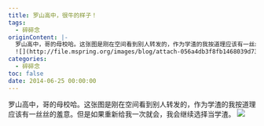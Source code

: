 ```yaml
---
title: 罗山高中，很牛的样子！
tags:
  - 碎碎念
originContent: |-
  罗山高中，哥的母校哈。这张图是刚在空间看到别人转发的，作为学渣的我按道理应该有一丝丝的羞意。但是如果重新给我一次就会，我会继续选择当学渣。
  ![](http://file.mspring.org/images/blog/attach-056a4db3f8fb1468039d734eee45118f)
categories:
  - 碎碎念
toc: false
date: 2014-06-25 00:00:00
---
```


罗山高中，哥的母校哈。这张图是刚在空间看到别人转发的，作为学渣的我按道理应该有一丝丝的羞意。但是如果重新给我一次就会，我会继续选择当学渣。
![](http://file.mspring.org/images/blog/attach-056a4db3f8fb1468039d734eee45118f!detail)